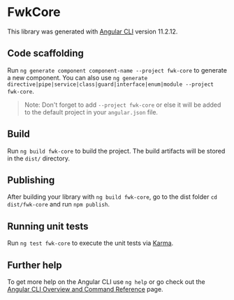 # FwkCore

This library was generated with [Angular CLI](https://github.com/angular/angular-cli) version 11.2.12.

## Code scaffolding

Run `ng generate component component-name --project fwk-core` to generate a new component. You can also use `ng generate directive|pipe|service|class|guard|interface|enum|module --project fwk-core`.
> Note: Don't forget to add `--project fwk-core` or else it will be added to the default project in your `angular.json` file. 

## Build

Run `ng build fwk-core` to build the project. The build artifacts will be stored in the `dist/` directory.

## Publishing

After building your library with `ng build fwk-core`, go to the dist folder `cd dist/fwk-core` and run `npm publish`.

## Running unit tests

Run `ng test fwk-core` to execute the unit tests via [Karma](https://karma-runner.github.io).

## Further help

To get more help on the Angular CLI use `ng help` or go check out the [Angular CLI Overview and Command Reference](https://angular.io/cli) page.
